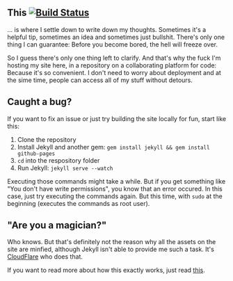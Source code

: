 ## This [![Build Status](https://travis-ci.org/leo/leo.github.io.svg?branch=master)][1]

... is where I settle down to write down my thoughts. Sometimes it's a helpful tip, sometimes an idea and sometimes just bullshit. There's only one thing I can guarantee: Before you become bored, the hell will freeze over.

So I guess there's only one thing left to clarify. And that's why the fuck I'm hosting my site here, in a repository on a collaborating platform for code: Because it's so convenient. I don't need to worry about deployment and at the sime time, people can access all of my stuff without detours.

## Caught a bug?

If you want to fix an issue or just try building the site locally for fun, start like this:

1. Clone the repository
2. Install Jekyll and another gem: `gem install jekyll && gem install github-pages`
3. `cd` into the respository folder
4. Run Jekyll: `jekyll serve --watch`

Executing those commands might take a while. But if you get something like "You don't have write permissions", you know that an error occured. In this case, just try executing the commands again. But this time, with `sudo` at the beginning (executes the commands as root user).

## "Are you a magician?"

Who knows. But that's definitely not the reason why all the assets on the site are minfied, although Jekyll isn't able to provide me such a task. It's [CloudFlare][2] who does that.

If you want to read more about how this exactly works, just read [this][3].

[1]: https://travis-ci.org/leo/leo.github.io
[2]: http://cloudflare.com
[3]: http://leo.im/notes/breaking-light-speed-with-cloudflare/
